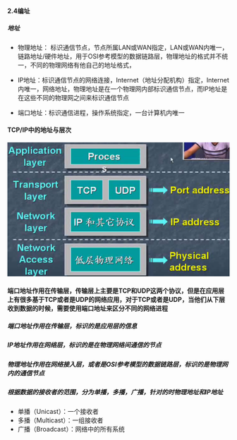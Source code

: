 #### 2.4编址

##### 地址

* 物理地址： 标识通信节点，节点所属LAN或WAN指定，LAN或WAN内唯一，链路地址/硬件地址，用于OSI参考模型的数据链路层，物理地址的格式并不统一，不同的物理网络有他自己的地址格式，

* IP地址：标识通信节点的网络连接，Internet（地址分配机构）指定，Internet内唯一，网络地址，物理地址是在一个物理网内部标识通信节点，而IP地址是在这些不同的物理网之间来标识通信节点

* 端口地址：标识通信进程，操作系统指定，一台计算机内唯一

#### TCP/IP中的地址与层次

![](/assets/18-4-29-2.png)
#### 端口地址作用在传输层，传输层上主要是TCP和UDP这两个协议，但是在应用层上有很多基于TCP或者是UDP的网络应用，对于TCP或者是UDP，当他们从下层收到数据的时候，需要使用端口地址来区分不同的网络进程

##### 端口地址作用在传输层，标识的是应用层的信息
##### IP地址作用在网络层，标识的是在物理网络间通信的节点
##### 物理地址作用在网络接入层，或者是OSI参考模型的数据链路层，标识的是物理网内的通信节点

##### 根据数据的接收者的范围，分为单播，多播，广播，针对的时物理地址和IP地址
* 单播（Unicast）：一个接收者
* 多播（Multicast）：一组接收者
* 广播（Broadcast）：网络中的所有系统

